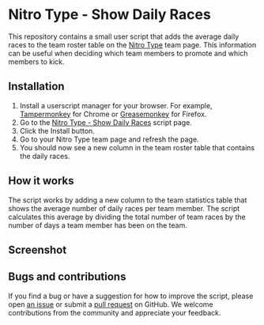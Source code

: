 # Nitro Type - Show Daily Races

This repository contains a small user script that adds the average daily races to the team roster table on the [Nitro Type](https://www.nitrotype.com/) team page. This information can be useful when deciding which team members to promote and which members to kick.

## Installation

1.  Install a userscript manager for your browser. For example, [Tampermonkey](https://tampermonkey.net/) for Chrome or [Greasemonkey](https://addons.mozilla.org/en-US/firefox/addon/greasemonkey/) for Firefox.
2.  Go to the [Nitro Type - Show Daily Races]() script page.
3.  Click the Install button.
4.  Go to your Nitro Type team page and refresh the page.
5.  You should now see a new column in the team roster table that contains the daily races.

## How it works

The script works by adding a new column to the team statistics table that shows the average number of daily races per team member. The script calculates this average by dividing the total number of team races by the number of days a team member has been on the team.

## Screenshot

## Bugs and contributions

If you find a bug or have a suggestion for how to improve the script, please open [an issue](https://github.com/rickstaa/nitro-type-daily-races/issues) or submit a [pull request](https://github.com/rickstaa/nitro-type-daily-races/compare) on GitHub. We welcome contributions from the community and appreciate your feedback.
